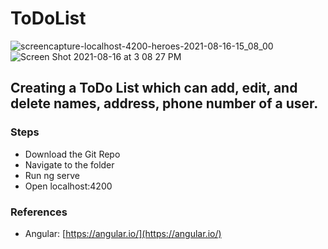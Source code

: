 # ToDoList
![screencapture-localhost-4200-heroes-2021-08-16-15_08_00](https://user-images.githubusercontent.com/53335539/129543915-e9a014ae-80a8-46cd-87cc-f0527cf8bc29.png)
![Screen Shot 2021-08-16 at 3 08 27 PM](https://user-images.githubusercontent.com/53335539/129546859-aa36f2cf-0a52-460e-8e9b-06c7ce6be5d6.png)

## Creating a ToDo List which can add, edit, and delete names, address, phone number of a user. 

### Steps
- Download the Git Repo
- Navigate to the folder
- Run ng serve
- Open localhost:4200

### References
- Angular: [https://angular.io/](https://angular.io/)
